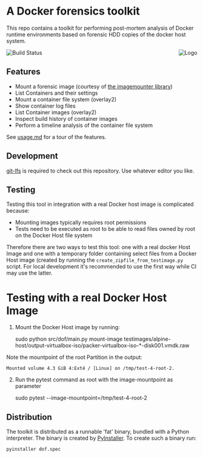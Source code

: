 # A Docker forensics toolkit

This repo contains a toolkit for performing post-mortem analysis of Docker
runtime environments based on forensic HDD copies of the docker host system.

<img alt="Logo" align="right" src="https://avatars2.githubusercontent.com/u/48415084">

![Build Status](https://api.travis-ci.org/docker-forensics-toolkit/toolkit.svg?branch=master)

## Features



* Mount a forensic image (courtesy of [the imagemounter library](https://github.com/ralphje/imagemounter))
* List Containers and their settings
* Mount a container file system (overlay2)
* Show container log files
* List Container images (overlay2)
* Inspect build history of container images
* Perform a timeline analysis of the container file system

See [usage.md](USAGE.md) for a tour of the features.

## Development

[git-lfs](https://git-lfs.github.com/) is required to check out this repository. Use whatever editor you like.

## Testing

Testing this tool in integration with a real Docker host image is complicated because:
* Mounting images typically requires root permissions
* Tests need to be executed as root to be able to read files owned by root on
  the Docker Host file system

Therefore there are two ways to test this tool: one with a real docker Host
Image and one with a temporary folder containing select files from a Docker Host
image (created by running the `create_zipfile_from_testimage.py` script. For
local development it's recommended to use the first way while CI may use the
latter.

# Testing with a real Docker Host Image

1. Mount the Docker Host image by running:
    
    sudo python src/dof/main.py mount-image testimages/alpine-host/output-virtualbox-iso/packer-virtualbox-iso-*-disk001.vmdk.raw

Note the mountpoint of the root Partition in the output:
    
    Mounted volume 4.3 GiB 4:Ext4 / [Linux] on /tmp/test-4-root-2.

2. Run the pytest command as root with the image-mountpoint as parameter

    sudo pytest --image-mountpoint=/tmp/test-4-root-2

## Distribution

The toolkit is distributed as a runnable 'fat' binary, bundled with a Python
interpreter. The binary is created by
[PyInstaller](https://www.pyinstaller.org/). To create such a binary run:

    pyinstaller dof.spec
